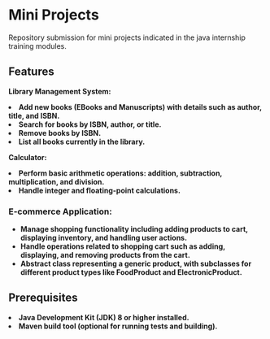 # Mini Projects  
Repository submission for mini projects indicated in the java internship training modules.<br/>

## Features
<b>Library Management System:

<li>Add new books (EBooks and Manuscripts) with details such as author, title, and ISBN.
<li>Search for books by ISBN, author, or title.
<li>Remove books by ISBN.
<li>List all books currently in the library.

<b>Calculator:
<li>Perform basic arithmetic operations: addition, subtraction, multiplication, and division.
<li>Handle integer and floating-point calculations.

### E-commerce Application:
- Manage shopping functionality including adding products to cart, displaying inventory, and handling user actions.
- Handle operations related to shopping cart such as adding, displaying, and removing products from the cart.
- Abstract class representing a generic product, with subclasses for different product types like FoodProduct and ElectronicProduct.

## Prerequisites
<li>Java Development Kit (JDK) 8 or higher installed.
<li>Maven build tool (optional for running tests and building).





